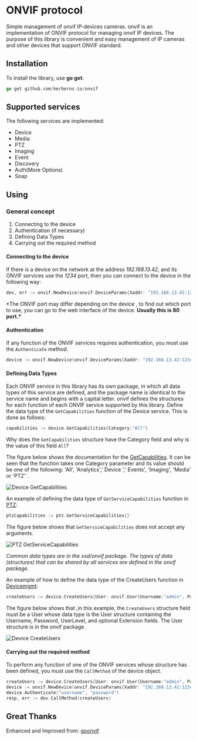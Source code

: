 # ONVIF protocol

Simple management of onvif IP-devices cameras. onvif is an implementation of ONVIF protocol for managing onvif IP devices. The purpose of this library is convenient and easy management of IP cameras and other devices that support ONVIF standard.

## Installation

To install the library, use **go get**:

```go
go get github.com/kerberos-io/onvif

```

## Supported services

The following services are implemented:

- Device
- Media
- PTZ
- Imaging
- Event
- Discovery
- Auth(More Options)
- Soap

## Using

### General concept

1. Connecting to the device
2. Authentication (if necessary)
3. Defining Data Types
4. Carrying out the required method

#### Connecting to the device

If there is a device on the network at the address _192.168.13.42_, and its ONVIF services use the _1234_ port, then you can connect to the device in the following way:

```go
dev, err := onvif.NewDevice(onvif.DeviceParams{Xaddr: "192.168.13.42:1234"})
```

\*The ONVIF port may differ depending on the device , to find out which port to use, you can go to the web interface of the device. **Usually this is 80 port.\***

#### Authentication

If any function of the ONVIF services requires authentication, you must use the `Authenticate` method.

```go
device := onvif.NewDevice(onvif.DeviceParams{Xaddr: "192.168.13.42:1234", Username: "username", Password: password})
```

#### Defining Data Types

Each ONVIF service in this library has its own package, in which all data types of this service are defined, and the package name is identical to the service name and begins with a capital letter. onvif defines the structures for each function of each ONVIF service supported by this library. Define the data type of the `GetCapabilities` function of the Device service. This is done as follows:

```go
capabilities := device.GetCapabilities{Category:"All"}
```

Why does the `GetCapabilities` structure have the Category field and why is the value of this field `All`?

The figure below shows the documentation for the [GetCapabilities](https://www.onvif.org/ver10/device/wsdl/devicemgmt.wsdl). It can be seen that the function takes one Category parameter and its value should be one of the following: 'All', 'Analytics',' Device ',' Events', 'Imaging', 'Media' or 'PTZ'`.

![Device GetCapabilities](docs/img/exmp_GetCapabilities.png)

An example of defining the data type of `GetServiceCapabilities` function in [PTZ](https://www.onvif.org/ver20/ptz/wsdl/ptz.wsdl):

```go
ptzCapabilities := ptz.GetServiceCapabilities{}
```

The figure below shows that `GetServiceCapabilities` does not accept any arguments.

![PTZ GetServiceCapabilities](docs/img/GetServiceCapabilities.png)

_Common data types are in the xsd/onvif package. The types of data (structures) that can be shared by all services are defined in the onvif package._

An example of how to define the data type of the CreateUsers function in [Devicemgmt](https://www.onvif.org/ver10/device/wsdl/devicemgmt.wsdl):

```go
createUsers := device.CreateUsers{User: onvif.User{Username:"admin", Password:"qwerty", UserLevel:"User"}}
```

The figure below shows that ,in this example, the `CreateUsers` structure field must be a User whose data type is the User structure containing the Username, Password, UserLevel, and optional Extension fields. The User structure is in the onvif package.

![Device CreateUsers](docs/img/exmp_CreateUsers.png)

#### Carrying out the required method

To perform any function of one of the ONVIF services whose structure has been defined, you must use the `CallMethod` of the device object.

```go
createUsers := device.CreateUsers{User: onvif.User{Username:"admin", Password:"qwerty", UserLevel:"User"}}
device := onvif.NewDevice(onvif.DeviceParams{Xaddr: "192.168.13.42:1234", Username: "username", Password: password})
device.Authenticate("username", "password")
resp, err := dev.CallMethod(createUsers)
```

## Great Thanks

Enhanced and Improved from: [goonvif](https://github.com/yakovlevdmv/goonvif)
